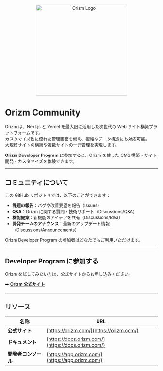 <p align="center"><img src="https://orizm.com/og-image.png" height="300" alt="Orizm Logo" /></p>

# Orizm Community

Orizm は、Next.js と Vercel を最大限に活用した次世代の Web サイト構築プラットフォームです。  
カスタマイズ性に優れた管理画面を備え、複雑なデータ構造にも対応可能。  
大規模サイトの構築や複数サイトの一元管理を実現します。

**Orizm Developer Program** に参加すると、Orizm を使った CMS 構築・サイト開発・カスタマイズを体験できます。

---

## **コミュニティについて**

この GitHub リポジトリでは、以下のことができます：

- **課題の報告**：バグや改善要望を報告（Issues）
- **Q&A**：Orizm に関する質問・技術サポート（Discussions/Q&A）
- **機能提案**：新機能のアイデアを共有（Discussions/Idea）
- **開発チームのアナウンス**：最新のアップデート情報（Discussions/Announcements）

Orizm Developer Program の参加者はどなたでもご利用いただけます。

---

## **Developer Program に参加する**
Orizm を試してみたい方は、公式サイトからお申し込みください。

➡️ **[Orizm 公式サイト](https://orizm.com/)**

---

## **リソース**
| 名称 | URL |
|------|--------------------------------|
| **公式サイト** | [https://orizm.com/](https://orizm.com/) |
| **ドキュメント** | [https://docs.orizm.com/](https://docs.orizm.com/) |
| **開発者コンソール** | [https://app.orizm.com/](https://app.orizm.com/) |
